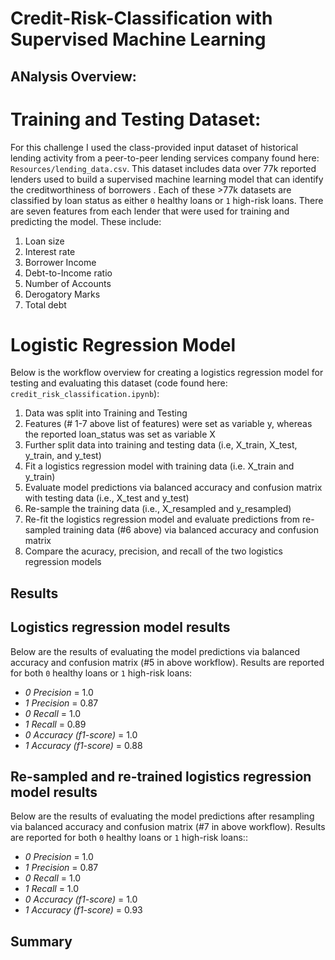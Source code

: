 # Credit-Risk-Classification with Supervised Machine Learning

## ANalysis Overview:

# Training and Testing Dataset: 
For this challenge I used the class-provided input dataset of historical lending activity from a peer-to-peer lending services company found here: `Resources/lending_data.csv`. This dataset  includes data over 77k reported lenders used to build a supervised machine learning model that can identify the creditworthiness of borrowers . Each of these >77k datasets are classified by loan status as either `0` healthy loans or `1` high-risk loans. There are seven features from each lender that were used for training and predicting the model. These include: 
1. Loan size
2. Interest rate
3. Borrower Income
4. Debt-to-Income ratio
5. Number of Accounts
6. Derogatory Marks
7. Total debt

# Logistic Regression Model 
Below is the workflow overview for creating a logistics regression model for testing and evaluating this dataset (code found here: `credit_risk_classification.ipynb`):
1. Data was split into Training and Testing 
2. Features (# 1-7 above list of features) were set as variable y, whereas the reported loan_status was set as variable X
3. Further split data into training and testing data (i.e, X_train, X_test, y_train, and y_test)
4. Fit a logistics regression model with training data (i.e. X_train and y_train)
5. Evaluate model predictions via balanced accuracy and confusion matrix with testing data (i.e., X_test and y_test)
6. Re-sample the training data (i.e., X_resampled and y_resampled)
7. Re-fit the logistics regression model and evaluate predictions from re-sampled training data (#6 above) via balanced accuracy and confusion matrix
8. Compare the acuracy, precision, and recall of the two logistics regression models

## Results

## Logistics regression model results
Below are the results of evaluating the model predictions via balanced accuracy and confusion matrix (#5 in above workflow). Results are reported for both `0` healthy loans or `1` high-risk loans:
* *0 Precision* = 1.0
* *1 Precision* = 0.87
* *0 Recall* = 1.0
* *1 Recall* = 0.89
* *0 Accuracy (f1-score)* = 1.0
* *1 Accuracy (f1-score)* =  0.88

## Re-sampled and re-trained logistics regression model results
Below are the results of evaluating the model predictions after resampling via balanced accuracy and confusion matrix (#7 in above workflow). Results are reported for both `0` healthy loans or `1` high-risk loans::
* *0 Precision* = 1.0
* *1 Precision* = 0.87
* *0 Recall* = 1.0
* *1 Recall* = 1.0
* *0 Accuracy (f1-score)* = 1.0
* *1 Accuracy (f1-score)* =  0.93

## Summary
